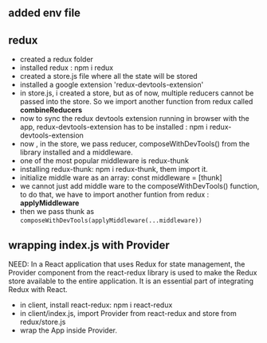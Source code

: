 ## added env file

## redux
- created a redux folder
- installed redux : npm i redux
- created a store.js file where all the state will be stored
- installed a google extension 'redux-devtools-extension'
- in store.js, i created a store, but as of now, multiple reducers cannot be passed into the store. So we import another function from redux called **combineReducers**
- now to sync the redux devtools extension running in browser with the app, redux-devtools-extension has to be installed : npm i redux-devtools-extension
- now , in the store, we pass reducer, composeWithDevTools() from the library installed and a middleware.
- one of the most popular middleware is redux-thunk
- installing redux-thunk: npm i redux-thunk, them import it.
- initialize middle ware as an array: const middleware = [thunk]
- we cannot just add middle ware to the composeWithDevTools() function, to do that, we have to import another funtion from redux : **applyMiddleware**
- then we pass thunk as `composeWithDevTools(applyMiddleware(...middleware))`

## wrapping index.js with Provider
NEED: In a React application that uses Redux for state management, the Provider component from the react-redux library is used to make the Redux store available to the entire application. It is an essential part of integrating Redux with React.

- in client, install react-redux: npm i react-redux
- in client/index.js, import Provider from react-redux and store from redux/store.js
- wrap the App inside Provider.